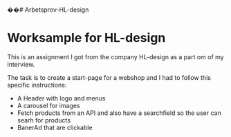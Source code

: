 ��#   A r b e t s p r o v - H L - d e s i g n  

<h1>Worksample for HL-design</h1>

<p>This is an assignment I got from the company HL-design as a part om of my interview.</p>

<p>The task is to create a start-page for a webshop and I had to follow this specific instructions:</p>
<ul>
  <li>A Header with logo and menus</li>
  <li>A carousel for images</li>
  <li>Fetch products from an API and also have a searchfield so the user can searh for products</li>
  <li>BanerAd that are clickable</li>
</ul>  
 
